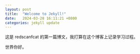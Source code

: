 ```yaml
---
layout: post
title:  "Welcome to Jekyll!"
date:   2024-03-28 16:11:21 +0800
categories: jekyll update
---
```


这是 redscanfcat 的第一篇博文，我打算在这个博客上记录学习过程。

世界你好。